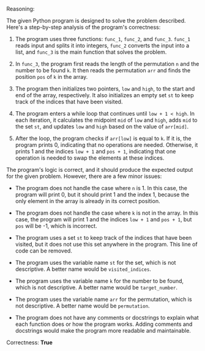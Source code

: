 Reasoning:

The given Python program is designed to solve the problem described. Here's a step-by-step analysis of the program's correctness:

1. The program uses three functions: `func_1`, `func_2`, and `func_3`. `func_1` reads input and splits it into integers, `func_2` converts the input into a list, and `func_3` is the main function that solves the problem.

2. In `func_3`, the program first reads the length of the permutation `n` and the number to be found `k`. It then reads the permutation `arr` and finds the position `pos` of `k` in the array.

3. The program then initializes two pointers, `low` and `high`, to the start and end of the array, respectively. It also initializes an empty set `st` to keep track of the indices that have been visited.

4. The program enters a while loop that continues until `low + 1 < high`. In each iteration, it calculates the midpoint `mid` of `low` and `high`, adds `mid` to the set `st`, and updates `low` and `high` based on the value of `arr[mid]`.

5. After the loop, the program checks if `arr[low]` is equal to `k`. If it is, the program prints 0, indicating that no operations are needed. Otherwise, it prints 1 and the indices `low + 1` and `pos + 1`, indicating that one operation is needed to swap the elements at these indices.

The program's logic is correct, and it should produce the expected output for the given problem. However, there are a few minor issues:

- The program does not handle the case where `n` is 1. In this case, the program will print 0, but it should print 1 and the index 1, because the only element in the array is already in its correct position.

- The program does not handle the case where `k` is not in the array. In this case, the program will print 1 and the indices `low + 1` and `pos + 1`, but `pos` will be -1, which is incorrect.

- The program uses a set `st` to keep track of the indices that have been visited, but it does not use this set anywhere in the program. This line of code can be removed.

- The program uses the variable name `st` for the set, which is not descriptive. A better name would be `visited_indices`.

- The program uses the variable name `k` for the number to be found, which is not descriptive. A better name would be `target_number`.

- The program uses the variable name `arr` for the permutation, which is not descriptive. A better name would be `permutation`.

- The program does not have any comments or docstrings to explain what each function does or how the program works. Adding comments and docstrings would make the program more readable and maintainable.

Correctness: **True**
